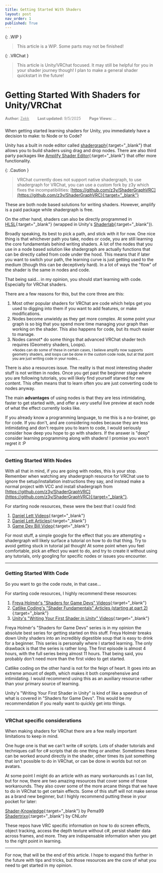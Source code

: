 ```yaml
---
title: Getting Started With Shaders
layout: post
nav_order: 1
published: True
---
```

{: .WIP }
> This article is a WIP. Some parts may not be finished!

{: .VRChat }
> This article is Unity/VRChat focused. It may still be helpful for you in your shader journey though! I plan to make a general shader quickstart in the future!

# Getting Started With Shaders for Unity/VRChat
<div style="font-size: 0.9em; color: #858585ff; margin-bottom: 1.5rem;">
  <span style="margin-right: 1.5rem;"><strong>Author:</strong> <a href="{{ site.FirstPartyAuthorLink }}" style="color: inherit;">Zekk</a></span>
  <span style="margin-right: 1.5rem;"><strong>Last updated:</strong> 9/5/2025</span>
  <span><strong>Page Views: </strong><span id="hit-count">...</span></span>
</div>

When getting started learning shaders for Unity, you immediately have a decision to make: to Node or to Code?

Unity has a built in node editor called [shadergraph](https://learn.unity.com/tutorial/introduction-to-shader-graph){:target="_blank"} that allows you to build shaders using drag and drop nodes. There are also third party packages like [Amplify Shader Editor](https://amplify.pt/unity/amplify-shader-editor/){:target="_blank"} that offer more functionality.

{: .Caution }
> VRChat currently does not support native shadergraph, to use shadergraph for VRChat, you can use a custom fork by z3y which fixes the incompatibilities: [https://github.com/z3y/ShaderGraphVRC](https://github.com/z3y/ShaderGraphVRC){:target="_blank"}

These are both node based solutions for writing shaders. However, amplify is a paid package while shadergraph is free.

On the other hand, shaders can also be directly programmed in [HLSL](https://learn.microsoft.com/en-us/windows/win32/direct3dhlsl/dx-graphics-hlsl){:target="_blank"} (wrapped in Unity's [Shaderlab](https://docs.unity3d.com/6000.2/Documentation/Manual/SL-Reference.html){:target="_blank"}).

Broadly speaking, its best to pick a path, and stick with it for now. One nice thing is that whichever path you take, nodes or code, you are still learning the core fundamentals behind writing shaders. A lot of the nodes that you use in a node based solution like shadergraph are actually functions that can be directly called from code under the hood. This means that if later you want to switch your path, the learning curve is just getting used to the medium (though this can be deceptively hard). In a lot of ways the "flow" of the shader is the same in nodes and code.

That being said... in my opinion, you should start learning with code. Especially for VRChat shaders. 

There are a few reasons for this, but the core three are this: 
1. Most other popular shaders for VRChat are code which helps get you used to digging into them if you want to add features, or make modifications.
2. Nodes become unwieldy as they get more complex. At some point your graph is so big that you spend more time managing your graph than working on the shader. This also happens for code, but its much easier to manage.
3. Nodes cannot* do some things that advanced VRChat shader tech requires (Geometry shaders, Loops).<br>
<small>*Nodes can do some of these in certain cases, I believe amplify now supports geometry shaders, and loops can be done in the custom code node, but at that point you are just writing code in your nodes...</small>

There is also a resources issue. The reality is that most interesting shader stuff is not written in nodes. Once you get past the beginner stage where you are following tutorials, you will likely find yourself starved for new content. This often means that to learn often you are just converting code to nodes anyway.

The main **advantages** of using nodes is that they are less intimidating, faster to get started with, and offer a *very* useful live preview at each node of what the effect currently looks like.

If you already know a programming language, to me this is a no-brainer, go for code. If you don't, and are considering nodes because they are less intimidating and don't require you to learn to code, I would seriously consider how deep you hope to go with shaders. If the answer is "deep" consider learning programming along with shaders! I promise you won't regret it :P

---

### Getting Started With Nodes

With all that in mind, if you are going with nodes, this is your stop. Remember when watching any shadergraph resource for VRChat use to ignore the setup/installation instructions they say, and instead make a normal project with VCC and install shadergraph from [https://github.com/z3y/ShaderGraphVRC](https://github.com/z3y/ShaderGraphVRC){:target="_blank"}.

For starting node resources, these were the best that I could find:
1. [Daniel Lett Videos](https://www.youtube.com/playlist?list=PLsaDw3p1XpJiGHPnA8gZH6gO2gQYz3JH1){:target="_blank"}
2. [Daniel Lett Articles](https://danielilett.com/2023-09-26-tut7-3-intro-to-shader-graph/){:target="_blank"}
3. [Game Dev Bill Video](https://www.youtube.com/watch?v=FLVNfBQgeQc){:target="_blank"}

For most stuff, a simple google for the effect that you are attempting + shadergraph will likely surface a tutorial on how to do that thing. Try to avoid getting stuck in tutorial jail though! At some point when you feel comfortable, pick an effect you want to do, and try to create it without using any tutorials, only googling for specific nodes or issues you encounter.

---

### Getting Started With Code

So you want to go the code route, in that case...

For starting code resources, I highly recommend these resources:
1. [Freya Holmér's "Shaders for Game Devs" Videos](https://www.youtube.com/playlist?list=PLImQaTpSAdsCnJon-Eir92SZMl7tPBS4Z){:target="_blank"}
2. [Catlike Coding's "Shader Fundamentals" Articles (starting at part 2)](https://catlikecoding.com/unity/tutorials/rendering/part-2/){:target="_blank"}
3. [Unity's "Writing Your First Shader in Unity" Videos](https://www.youtube.com/watch?v=zCkC5e_Pkz4&list=PLX2vGYjWbI0RS_lkb68ApE2YPcZMC4Ohz&index=1){:target="_blank"}

Freya Holmér's "Shaders for Game Devs" series is in my opinion the absolute best series for getting started on this stuff. Freya Holmér breaks down Unity shaders into an incredibly digestible soup that is easy to drink for a beginner. This series is personally where I started learning. The only drawback is that the series is rather long. The first episode is almost 4 hours, with the full series being almost 11 hours. That being said, you probably don't need more than the first video to get started.

Catlike coding on the other hand is not for the feign of heart. It goes into an extreme amount of depth, which makes it both comprehensive and intimidating. I would recommend using this as an auxiliary resource rather than your primary source of learning.

Unity's "Writing Your First Shader in Unity" is kind of like a speedrun of what is covered in "Shaders for Game Devs". This would be my recommendation if you really want to quickly get into things.

---

### VRChat specific considerations

When making shaders for VRChat there are a few really important limitations to keep in mind.

One huge one is that we can't write c# scripts. Lots of shader tutorials and techniques call for c# scripts that do one thing or another. Sometimes these can be worked around directly in the shader, other times its just something that isn't possible to do in VRChat, or can be done in worlds but not on avatars.

At some point I might do an article with as many workarounds as I can list, but for now, there are two amazing resources that cover some of those workarounds. They also cover some of the more arcane things that we have to do in VRChat to get certain effects. Some of this stuff will not make sense as a brand new beginner, but I highly recommend putting these in your pocket for later:

[Shader-Knowledge](https://github.com/pema99/shader-knowledge/tree/main){:target="_blank"} by Pema99 <br>
[Shadertrixx](https://github.com/cnlohr/shadertrixx){:target="_blank"} by CNLohr <br>

These repos have VRC specific information on how to do screen effects, object tracking, access the depth texture without c#, persist shader data across frames, and more. They are indispensable information when you get to the right point in learning.

---

For now, that will be the end of this article. I hope to expand this further in the future with tips and tricks, but those resources are the core of what you need to get started in my opinion.

